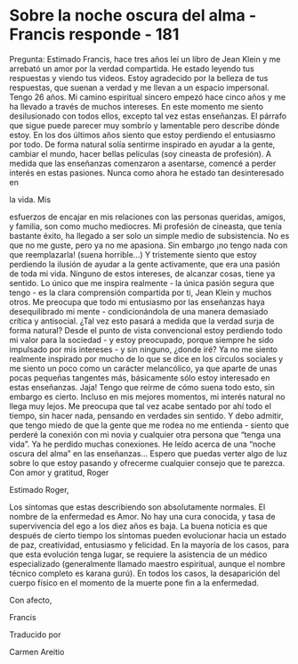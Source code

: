 # Sobre la noche oscura del alma - Francis responde - 181

Pregunta: Estimado Francis, hace tres a&ntilde;os le&iacute; un libro de Jean Klein y me arrebat&oacute; un amor por la verdad compartida. He estado leyendo tus respuestas y viendo tus videos. Estoy agradecido por la belleza de tus respuestas, que suenan a verdad y me llevan a un espacio impersonal. Tengo 26 a&ntilde;os. Mi camino espiritual sincero empez&oacute; hace cinco a&ntilde;os y me ha llevado a trav&eacute;s de muchos intereses. En este momento me siento desilusionado con todos ellos, excepto tal vez estas ense&ntilde;anzas. El p&aacute;rrafo que sigue puede parecer muy sombr&iacute;o y lamentable pero describe d&oacute;nde estoy. En los dos &uacute;ltimos a&ntilde;os siento que estoy perdiendo el entusiasmo por todo. De forma natural sol&iacute;a sentirme inspirado en ayudar a la gente, cambiar el mundo, hacer bellas pel&iacute;culas (soy cineasta de profesi&oacute;n). A medida que las ense&ntilde;anzas comenzaron a asentarse, comenc&eacute; a perder inter&eacute;s en estas pasiones. Nunca como ahora he estado tan desinteresado en 

la vida. Mis

 esfuerzos de encajar en mis relaciones con las personas queridas, amigos, y familia, son como mucho mediocres. Mi profesi&oacute;n de cineasta, que ten&iacute;a bastante &eacute;xito, ha llegado a ser solo un simple medio de subsistencia. No es que no me guste, pero ya no me apasiona. Sin embargo &iexcl;no tengo nada con que reemplazarla! (suena horrible&hellip;) Y tristemente siento que estoy perdiendo la ilusi&oacute;n de ayudar a la gente activamente, que era una pasi&oacute;n de toda mi vida. Ninguno de estos intereses, de alcanzar cosas, tiene ya sentido. Lo &uacute;nico que me inspira realmente - la &uacute;nica pasi&oacute;n segura que tengo - es la clara comprensi&oacute;n compartida por ti, Jean Klein y muchos otros. Me preocupa que todo mi entusiasmo por las ense&ntilde;anzas haya desequilibrado mi mente - condicion&aacute;ndola de una manera demasiado cr&iacute;tica y antisocial. &iquest;Tal vez esto pasar&aacute; a medida que la verdad surja de forma natural? Desde el punto de vista convencional estoy perdiendo todo mi valor para la sociedad - y estoy preocupado, porque siempre he sido impulsado por mis intereses - y sin ninguno, &iquest;donde ir&eacute;? Ya no me siento realmente inspirado por mucho de lo que se dice en los c&iacute;rculos sociales y me siento un poco como un car&aacute;cter melanc&oacute;lico, ya que aparte de unas pocas peque&ntilde;as tangentes m&aacute;s, b&aacute;sicamente s&oacute;lo estoy interesado en estas ense&ntilde;anzas. Jaja! Tengo que re&iacute;rme de c&oacute;mo suena todo esto, sin embargo es cierto. Incluso en mis mejores momentos, mi inter&eacute;s natural no llega muy lejos. Me preocupa que tal vez acabe sentado por ah&iacute; todo el tiempo, sin hacer nada, pensando en verdades sin sentido. Y debo admitir, que tengo miedo de que la gente que me rodea no me entienda - siento que perder&eacute; la conexi&oacute;n con mi novia y cualquier otra persona que &ldquo;tenga una vida&rdquo;. Ya he perdido muchas conexiones. He le&iacute;do acerca de una &ldquo;noche oscura del alma&rdquo; en las ense&ntilde;anzas&hellip; Espero que puedas verter algo de luz sobre lo que estoy pasando y ofrecerme cualquier consejo que te parezca. Con amor y gratitud, Roger

Estimado Roger,

Los s&iacute;ntomas que estas describiendo son absolutamente normales. El nombre de la enfermedad es Amor. No hay una cura conocida, y tasa de supervivencia del ego a los diez a&ntilde;os es baja. La buena noticia es que despu&eacute;s de cierto tiempo los s&iacute;ntomas pueden evolucionar hacia un estado de paz, creatividad, entusiasmo y felicidad. En la mayor&iacute;a de los casos, para que esta evoluci&oacute;n tenga lugar, se requiere la asistencia de un m&eacute;dico especializado (generalmente llamado maestro espiritual, aunque el nombre t&eacute;cnico completo es karana gur&uacute;). En todos los casos, la desaparici&oacute;n del cuerpo f&iacute;sico en el momento de la muerte pone fin a la enfermedad.

Con afecto, 

Francis 

Traducido por 

Carmen Areitio

